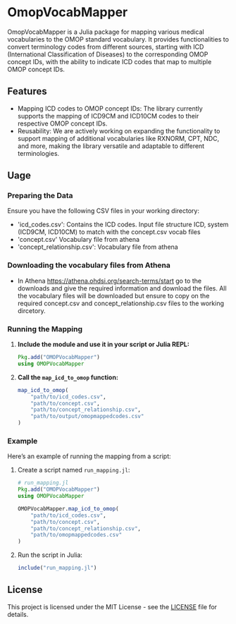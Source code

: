 # OmopVocabMapper

OmopVocabMapper is a Julia package for mapping various medical vocabularies to the OMOP standard vocabulary. It provides functionalities to convert terminology codes from different sources, starting with ICD (International Classification of Diseases) to the corresponding OMOP concept IDs, with the ability to indicate ICD codes that map to multiple OMOP concept IDs.

## Features

- Mapping ICD codes to OMOP concept IDs: The library currently supports the mapping of ICD9CM and ICD10CM codes to their respective OMOP concept IDs.
- Reusability: We are actively working on expanding the functionality to support mapping of additional vocabularies like RXNORM, CPT, NDC, and more, making the library versatile and adaptable to different terminologies.


## Uage

### Preparing the Data

Ensure you have the following CSV files in your working directory:
- 'icd_codes.csv': Contains the ICD codes. Input file structure ICD, system (ICD9CM, ICD10CM) to match with the concept.csv vocab files 
- 'concept.csv' Vocabulary file from athena
- 'concept_relationship.csv': Vocabulary file from athena

### Downloading the vocabulary files from Athena
- In Athena https://athena.ohdsi.org/search-terms/start go to the downloads and give the required information and download the files. All the vocabulary files will be downloaded but ensure to copy on the required concept.csv and concept_relationship.csv files to the working dircetory.

### Running the Mapping

1. **Include the module and use it in your script or Julia REPL:**
    
    ```julia
    Pkg.add("OMOPVocabMapper")
    using OMOPVocabMapper
    ```

2. **Call the `map_icd_to_omop` function:**

    ```julia
    map_icd_to_omop(
        "path/to/icd_codes.csv",
        "path/to/concept.csv",
        "path/to/concept_relationship.csv",
        "path/to/output/omopmappedcodes.csv"
    )
    ```

### Example

Here’s an example of running the mapping from a script:

1. Create a script named `run_mapping.jl`:

    ```julia
    # run_mapping.jl
    Pkg.add("OMOPVocabMapper")
    using OMOPVocabMapper

    OMOPVocabMapper.map_icd_to_omop(
        "path/to/icd_codes.csv",
        "path/to/concept.csv",
        "path/to/concept_relationship.csv",
        "path/to/omopmappedcodes.csv"
    )
    ```

2. Run the script in Julia:

    ```julia
    include("run_mapping.jl")
    ```


## License

This project is licensed under the MIT License - see the [LICENSE](LICENSE) file for details.

